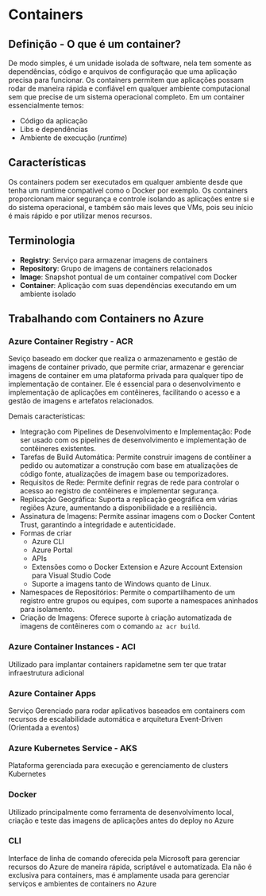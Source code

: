 # Containers

## Definição  - O que é um container?
De modo simples, é um unidade isolada de software, nela tem somente as dependências, código e arquivos de configuração 
que uma aplicação precisa para funcionar. Os containers permitem que aplicações possam rodar de maneira rápida e confiável 
em qualquer ambiente computacional sem que precise de um sistema operacional completo.
Em um container essencialmente temos:
 - Código da aplicação
 - Libs e dependências
 - Ambiente de execução (_runtime_)

## Características
Os containers podem ser executados em qualquer ambiente desde que tenha um runtime compatível como o Docker por exemplo. 
Os containers proporcionam maior segurança e controle isolando as aplicações entre si e do sistema operacional, e também são 
mais leves que VMs, pois seu início é mais rápido e por utilizar menos recursos.

## Terminologia
- **Registry**: Serviço para armazenar imagens de containers
- **Repository**: Grupo de imagens de containers relacionados
- **Image**: Snapshot pontual de um container compatível com Docker
- **Container**: Aplicação com suas dependências executando em um ambiente isolado

## Trabalhando com Containers no Azure

### Azure Container Registry - ACR
Seviço baseado em docker que realiza o armazenamento e gestão de imagens de container privado, que permite criar, armazenar e gerenciar imagens de container em uma plataforma privada para qualquer tipo de implementação de container. Ele é essencial para o desenvolvimento e implementação de aplicações em contêineres, facilitando o acesso e a gestão de imagens e artefatos relacionados.

   Demais características:
   - Integração com Pipelines de Desenvolvimento e Implementação: Pode ser usado com os pipelines de desenvolvimento e implementação de contêineres existentes.
   - Tarefas de Build Automática: Permite construir imagens de contêiner a pedido ou automatizar a construção com base em atualizações de código fonte, atualizações de imagem base ou temporizadores. 
   - Requisitos de Rede: Permite definir regras de rede para controlar o acesso ao registro de contêineres e implementar segurança. 
   - Replicação Geográfica: Suporta a replicação geográfica em várias regiões Azure, aumentando a disponibilidade e a resiliência. 
   - Assinatura de Imagens: Permite assinar imagens com o Docker Content Trust, garantindo a integridade e autenticidade.
   - Formas de criar
     - Azure CLI
     - Azure Portal
     - APIs
     - Extensões como o Docker Extension e Azure Account Extension para Visual Studio Code
     - Suporte a imagens tanto de Windows quanto de Linux. 
   - Namespaces de Repositórios: Permite o compartilhamento de um registro entre grupos ou equipes, com suporte a namespaces aninhados para isolamento. 
   - Criação de Imagens: Oferece suporte à criação automatizada de imagens de contêineres com o comando `az acr build`.
  
  ### Azure Container Instances - ACI
   Utilizado para implantar containers rapidametne sem ter que tratar infraestrutura adicional

 ### Azure Container Apps
   Serviço Gerenciado para rodar aplicativos baseados em containers com recursos de escalabilidade automática e arquitetura Event-Driven (Orientada a eventos)

 ### Azure Kubernetes Service - AKS
   Plataforma gerenciada para execução e gerenciamento de clusters Kubernetes

 ### Docker
   Utilizado principalmente como ferramenta de desenvolvimento local, criação e teste das imagens de aplicações antes do
   deploy no Azure

 ### CLI 
   Interface de linha de comando oferecida pela Microsoft para gerenciar recursos do Azure de maneira rápida, scriptável e
   automatizada. Ela não é exclusiva para containers, mas é amplamente usada para gerenciar serviços e ambientes de
   containers no Azure
